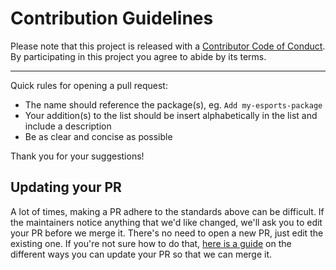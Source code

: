 # Contribution Guidelines

Please note that this project is released with a
[Contributor Code of Conduct](code-of-conduct.md). By participating in this
project you agree to abide by its terms.

---

Quick rules for opening a pull request:
- The name should reference the package(s), eg. `Add my-esports-package` 
- Your addition(s) to the list should be insert alphabetically in the list and include a description
- Be as clear and concise as possible

Thank you for your suggestions!

## Updating your PR

A lot of times, making a PR adhere to the standards above can be difficult.
If the maintainers notice anything that we'd like changed, we'll ask you to
edit your PR before we merge it. There's no need to open a new PR, just edit
the existing one. If you're not sure how to do that,
[here is a guide](https://github.com/RichardLitt/knowledge/blob/master/github/amending-a-commit-guide.md)
on the different ways you can update your PR so that we can merge it.
